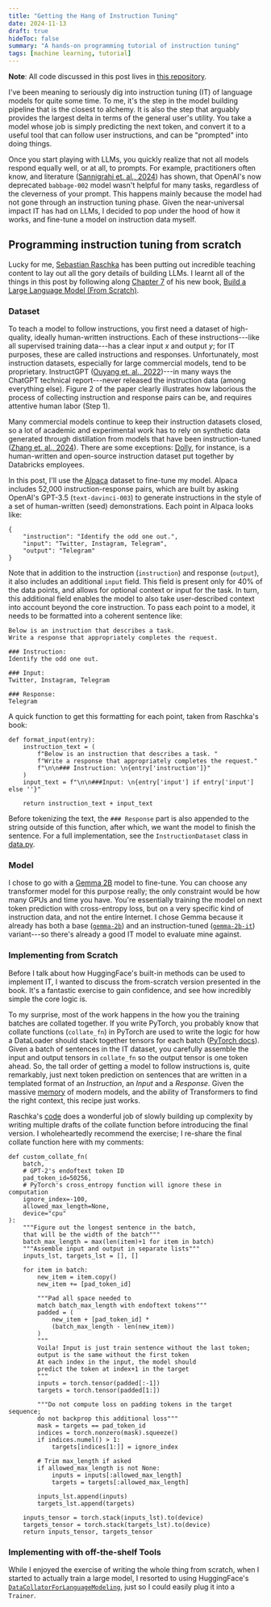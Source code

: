 ```yaml
---
title: "Getting the Hang of Instruction Tuning"
date: 2024-11-13
draft: true
hideToc: false
summary: "A hands-on programming tutorial of instruction tuning"
tags: [machine learning, tutorial]
---
```


**Note**: All code discussed in this post lives in [this repository](https://github.com/mohummedalee/instruction-tuning-gemma-2b/).

I've been meaning to seriously dig into instruction tuning (IT) of language models for quite some time.
To me, it's the step in the model building pipeline that is the closest to alchemy.
It is also the step that arguably provides the largest delta in terms of the general user's utility.
You take a model whose job is simply predicting the next token, and convert it to a useful tool that can follow user instructions, and can be "prompted" into doing things. 

Once you start playing with LLMs, you quickly realize that not all models respond equally well, or at all, to prompts.
For example, practitioners often know, and literature ([Sannigrahi et. al., 2024](https://arxiv.org/abs/2406.06729)) has shown, that OpenAI's now deprecated `babbage-002` model wasn't helpful for many tasks, regardless of the cleverness of your prompt. This happens mainly because the model had not gone through an instruction tuning phase.
Given the near-universal impact IT has had on LLMs, I decided to pop under the hood of how it works, and fine-tune a model on instruction data myself.

## Programming instruction tuning from scratch
Lucky for me, [Sebastian Raschka](https://sebastianraschka.com) has been putting out incredible teaching content to lay out all the gory details of building LLMs. I learnt all of the things in this post by following along [Chapter 7](https://github.com/rasbt/LLMs-from-scratch/tree/main/ch07) of his new book, [Build a Large Language Model (From Scratch)](https://www.manning.com/books/build-a-large-language-model-from-scratch).

### Dataset
To teach a model to follow instructions, you first need a dataset of high-quality, ideally human-written instructions.
Each of these instructions---like all supervised training data---has a clear input $x$ and output $y$; for IT purposes, these are called instructions and responses.
Unfortunately, most instruction datasets, especially for large commercial models, tend to be proprietary.
InstructGPT ([Ouyang et. al., 2022](https://arxiv.org/abs/2203.02155))---in many ways the ChatGPT technical report---never released the instruction data (among everything else). Figure 2 of the paper clearly illustrates how laborious the process of collecting instruction and response pairs can be, and requires attentive human labor (Step 1).

Many commercial models continue to keep their instruction datasets closed, so a lot of academic and experimental work has to rely on synthetic data generated through distillation from models that have been instruction-tuned ([Zhang et. al., 2024](https://arxiv.org/abs/2308.10792)). There are some exceptions: [Dolly](https://github.com/databrickslabs/dolly), for instance, is a human-written and open-source instruction dataset put together by Databricks employees.

In this post, I'll use the [Alpaca](https://crfm.stanford.edu/2023/03/13/alpaca.html) dataset to fine-tune my model. Alpaca includes 52,000 instruction-response pairs, which are built by asking OpenAI's GPT-3.5 (`text-davinci-003`) to generate instructions in the style of a set of human-written (seed) demonstrations. Each point in Alpaca looks like:

```
{
    "instruction": "Identify the odd one out.",
    "input": "Twitter, Instagram, Telegram",
    "output": "Telegram"
}
```

Note that in addition to the instruction (`instruction`) and response (`output`), it also includes an additional `input` field. This field is present only for 40% of the data points, and allows for optional context or input for the task. In turn, this additional field enables the model to also take user-described context into account beyond the core instruction. To pass each point to a model, it needs to be formatted into a coherent sentence like:

```
Below is an instruction that describes a task.
Write a response that appropriately completes the request.

### Instruction:
Identify the odd one out.

### Input:
Twitter, Instagram, Telegram

### Response:
Telegram
```

A quick function to get this formatting for each point, taken from Raschka's book:

```
def format_input(entry):    
    instruction_text = (
        f"Below is an instruction that describes a task. "
        f"Write a response that appropriately completes the request."
        f"\n\n### Instruction: \n{entry['instruction']}"
    )    
    input_text = f"\n\n###Input: \n{entry['input'] if entry['input'] else ''}"
    
    return instruction_text + input_text
```

Before tokenizing the text, the `### Response` part is also appended to the string outside of this function, after which, we want the model to finish the sentence. For a full implementation, see the `InstructionDataset` class in [data.py](https://github.com/mohummedalee/instruction-tuning-gemma-2b/blob/0745c64689b1334485b0b525264366361c9f5d7d/scripts/data.py#L5C7-L5C25).

### Model

I chose to go with a [Gemma 2B](https://huggingface.co/google/gemma-2b) model to fine-tune. You can choose any transformer model for this purpose really; the only constraint would be how many GPUs and time you have. You're essentially training the model on next token prediction with cross-entropy loss, but on a very specific kind of instruction data, and not the entire Internet. I chose Gemma because it already has both a base ([`gemma-2b`](https://huggingface.co/google/gemma-2b)) and an instruction-tuned ([`gemma-2b-it`](https://huggingface.co/google/gemma-2b-it)) variant---so there's already a good IT model to evaluate mine against.

### Implementing from Scratch

Before I talk about how HuggingFace's built-in methods can be used to implement IT, I wanted to discuss the from-scratch version presented in the book.
It's a fantastic exercise to gain confidence, and see how incredibly simple the core logic is.


To my surprise, most of the work happens in the how you the training batches are collated together. If you write PyTorch, you probably know that collate functions (`collate_fn`) in PyTorch are used to write the logic for how a DataLoader should stack together tensors for each batch ([PyTorch docs](https://pytorch.org/docs/stable/data.html)). Given a batch of sentences in the IT dataset, you carefully assemble the input and output tensors in `collate_fn` so the output tensor is one token ahead. So, the tall order of getting a model to follow instructions is, quite remarkably, just next token prediction on sentences that are written in a templated format of an *Instruction*, an *Input* and a *Response*. Given the massive [memory](https://memit.baulab.info/) of modern models, and the ability of Transformers to find the right context, this recipe just works.

Raschka's [code](https://github.com/rasbt/LLMs-from-scratch/blob/main/ch07/01_main-chapter-code/ch07.ipynb) does a wonderful job of slowly building up complexity by writing multiple drafts of the collate function before introducing the final version. I wholeheartedly recommend the exercise; I re-share the final collate function here with my comments:

```
def custom_collate_fn(
    batch,
    # GPT-2's endoftext token ID
    pad_token_id=50256,
    # PyTorch's cross_entropy function will ignore these in computation
    ignore_index=-100,    
    allowed_max_length=None,
    device="cpu"
):
    """Figure out the longest sentence in the batch,
    that will be the width of the batch"""
    batch_max_length = max(len(item)+1 for item in batch)
    """Assemble input and output in separate lists"""
    inputs_lst, targets_lst = [], []

    for item in batch:
        new_item = item.copy()
        new_item += [pad_token_id]

        """Pad all space needed to
        match batch_max_length with endoftext tokens"""
        padded = (
            new_item + [pad_token_id] *
            (batch_max_length - len(new_item))
        )
        """
        Voila! Input is just train sentence without the last token;
        output is the same without the first token
        At each index in the input, the model should
        predict the token at index+1 in the target
        """
        inputs = torch.tensor(padded[:-1])
        targets = torch.tensor(padded[1:])

        """Do not compute loss on padding tokens in the target sequence;
        do not backprop this additional loss"""
        mask = targets == pad_token_id
        indices = torch.nonzero(mask).squeeze()
        if indices.numel() > 1:
            targets[indices[1:]] = ignore_index

        # Trim max_length if asked
        if allowed_max_length is not None:
            inputs = inputs[:allowed_max_length]
            targets = targets[:allowed_max_length]

        inputs_lst.append(inputs)
        targets_lst.append(targets)

    inputs_tensor = torch.stack(inputs_lst).to(device)
    targets_tensor = torch.stack(targets_lst).to(device)
    return inputs_tensor, targets_tensor
```

### Implementing with off-the-shelf Tools
While I enjoyed the exercise of writing the whole thing from scratch, when I started to actually train a large model,
I resorted to using HuggingFace's [`DataCollatorForLanguageModeling`](https://huggingface.co/docs/transformers/v4.46.2/en/main_classes/data_collator#transformers.DataCollatorForLanguageModeling), just so I could easily plug it into a `Trainer`.